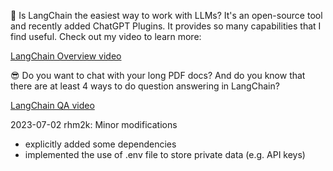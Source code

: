 🤩 Is LangChain the easiest way to work with LLMs? It's an open-source tool and recently added ChatGPT Plugins. It provides so many capabilities that I find useful. Check out my video to learn more:

[LangChain Overview video](https://www.youtube.com/watch?v=kmbS6FDQh7c)


😎 Do you want to chat with your long PDF docs? And do you know that there are at least 4 ways to do question answering in LangChain? 

[LangChain QA video](https://www.youtube.com/watch?v=DXmiJKrQIvg)

2023-07-02 rhm2k: Minor modifications
- explicitly added some dependencies
- implemented the use of .env file to store private data (e.g. API keys)
